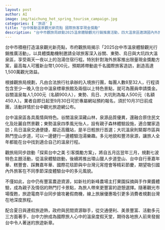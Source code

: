 ```yaml
---
layout: post
author: AI
image: img/taichung_hot_spring_tourism_campaign.jpg
categories: [ '旅遊' ]
title: "台中推動溫泉觀光新亮點 國際旅客享現金獎勵"
description: "台中市觀旅局啟動2025溫泉體驗觀光行銷推廣活動，四大溫泉區邀請國內外旅客深度旅遊，海外團客最高可領1,000元現金獎勵。谷關、東勢、烏日、大坑各具特色，泡湯與在地文化、美景結合。同步規劃七大主題活動串連全年度旅遊，並結合農遊、旅展與線上優惠，打造國際級溫泉度假城市新體驗。"
---
```

台中市積極打造溫泉觀光新亮點，市府觀旅局揭示「2025台中市溫泉體驗觀光行銷推廣活動」，以具體獎勵機制邀請全球旅客深入谷關、東勢、烏日與大坑四大溫泉區，享受兩天一夜以上的泡湯住宿行程。特別針對海外旅客推出限量現金獎勵方案，最高每人可獲新台幣1,000元，預期將帶動逾千名國際旅客造訪，創造高達1,500萬觀光效益。

根據觀旅局規劃，凡由合法旅行社承辦的入境旅行團，每團人數8至32人，行程須包含至少一晚入住台中溫泉標章旅館及兩個以上特色景點，就可為團員申請獎金。谷關溫泉每人1,000元（名額900人），東勢、烏日、大坑則為每人500元（名額450人）。業者自即日起至9月30日可於專屬網站預約報名，須於10月31日前成團，活動詳情於台中觀光旅遊網公布。

台中溫泉區各具風情與特色。谷關溫泉深藏山林，泉源品質優異，還融合原住民文化及壯麗自然景觀；東勢溫泉四季風光怡人，設有親子森林體驗設施，適合闔家造訪；烏日溫泉交通便捷，鄰近高鐵站，是半日輕旅行首選；大坑溫泉則緊鄰市區與熱門登山步道，可以一邊健行一邊體驗泡湯樂趣。多元地貌和豐沛泉源，讓旅人全年都能在台中找到適合自己的溫泉行程。

觀旅局同步啟動「探索台中之美 引客獎勵方案」，將自五月迄翌年三月，規劃七波特色主題活動，從溫泉體驗啟動，後續將推出環山獵人步道登山、台中自行車嘉年華、糕豐會、踩舞嘉年華、國際花毯節與中台灣元宵燈會等精彩節慶，期望吸引國內外旅客在不同季節深度體驗台中的多元風貌。

不僅如此，台中仍有豐富農遊資源，如新社的新峰農場主打果園採摘與手作果醬體驗，成為親子及情侶的熱門打卡景點，為旅人帶來更豐富的遊憩選擇。隨著觀光市場復甦，旅遊電商平台同步搶攻暑假商機，線上旅展優惠吸引更多消費者規劃台灣在地深度旅程。

配合夏日與連假旅遊熱，政府與民間資源聯手，從交通便利、美景豐富、活動多元三方面著手，台中力拚成為國際旅人心中的溫泉度假天堂，期待各地旅人前來發掘台中令人著迷的旅遊新章。